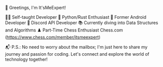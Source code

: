 🚀 Greetings, I'm It'sMeExpert!

👨‍💻 Self-taught Developer
🐍 Python/Rust Enthusiast
📱 Former Android Developer
🤖 Discord API Developer
📚 Currently diving into Data Structures and Algorithms
♟️ Part-Time Chess Enthusiast Chess.com (https://www.chess.com/member/itsmeexpert)

📬 P.S.: No need to worry about the mailbox; I'm just here to share my journey and passion for coding. Let's connect and explore the world of technology together!
